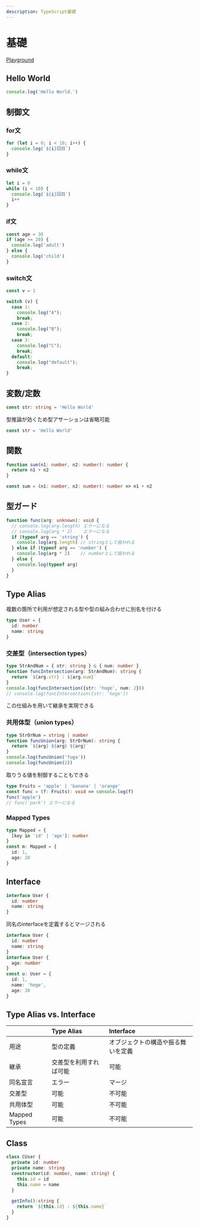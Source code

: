 ```yaml
---
description: TypeScript基礎
---
```


# 基礎

[Playground](https://www.typescriptlang.org/play)

## Hello World

```typescript
console.log('Hello World.')
```

## 制御文

### for文

```typescript
for (let i = 0; i < 10; i++) {
  console.log(`${i}回目`)
}
```

### while文

```typescript
let i = 0
while (i < 10) {
  console.log(`${i}回目`)
  i++
}
```

### if文

```typescript
const age = 30
if (age >= 20) {
  console.log('adult')
} else {
  console.log('child')
}
```

### switch文

```typescript
const v = 1

switch (v) {
  case 1:
    console.log("A");
    break;
  case 2:
    console.log("B");
    break;
  case 3:
    console.log("C");
    break;
  default:
    console.log("default");
    break;
}
```

## 変数/定数

```typescript
const str: string = 'Hello World'
```

型推論が効くため型アサーションは省略可能

```typescript
const str = 'Hello World'
```

## 関数

```typescript
function sum(n1: number, n2: number): number {
  return n1 + n2
}
```

```typescript
const sum = (n1: number, n2: number): number => n1 + n2
```

## 型ガード

```typescript
function func(arg: unknown): void {
  // console.log(arg.length) エラーになる
  // console.log(arg * 2)    エラーになる
  if (typeof arg == 'string') {
    console.log(arg.length) // stringとして扱われる
  } else if (typeof arg == 'number') {
    console.log(arg * 2)    // numberとして扱われる
  } else {
    console.log(typeof arg)
  }
}
```

## Type Alias

複数の箇所で利用が想定される型や型の組み合わせに別名を付ける

```typescript
type User = {
  id: number
  name: string
}
```

### 交差型（intersection types）

```typescript
type StrAndNum = { str: string } & { num: number }
function funcIntersection(arg: StrAndNum): string {
  return `${arg.str} : ${arg.num}`
}
console.log(funcIntersection({str: 'hoge', num: 2}))
// console.log(funcIntersection({str: 'hoge'))
```

この仕組みを用いて継承を実現できる

### 共用体型（union types）

```typescript
type StrOrNum = string | number
function funcUnion(arg: StrOrNum): string {
  return `${arg} ${arg} ${arg}`
}
console.log(funcUnion('fuga'))
console.log(funcUnion(2))
```

取りうる値を制御することもできる

```typescript
type Fruits = 'apple' | 'banana' | 'orange'
const func = (f: Fruits): void => console.log(f)
func('apple')
// func('pork') エラーになる
```

### Mapped Types

```typescript
type Mapped = {
  [key in 'id' | 'age']: number
}
const m: Mapped = {
  id: 1,
  age: 20
}
```

## Interface

```typescript
interface User {
  id: number
  name: string
}
```

同名のinterfaceを定義するとマージされる

```typescript
interface User {
  id: number
  name: string
}
interface User {
  age: number
}
const u: User = {
  id: 1,
  name: 'hoge',
  age: 30
}
```

## Type Alias vs. Interface

|  | Type Alias | Interface |
| :--- | :--- | :--- |
| 用途 | 型の定義 | オブジェクトの構造や振る舞いを定義 |
| 継承 | 交差型を利用すれば可能 | 可能 |
| 同名宣言 | エラー | マージ |
| 交差型 | 可能 | 不可能 |
| 共用体型 | 可能 | 不可能 |
| Mapped Types | 可能 | 不可能 |

## Class

```typescript
class CUser {
  private id: number
  private name: string
  constructor(id: number, name: string) {
    this.id = id
    this.name = name
  }
  
  getInfo():string {
    return `${this.id} : ${this.name}`
  }
}
```



